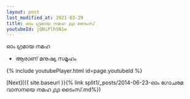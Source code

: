 ```yaml
---
layout: post
last_modified_at: 2021-03-29
title: ഓം ഗ്രമായ നമഹ ൧൧ ടൈംസ്
youtubeId: jQNiPlhSN1w
---
```

 
 
 ഓം ഗ്രമായ നമഹ 
 
 -  ആരാണ് മനുഷ്യ സമൂഹം 
 
  
 
  
 
 
 
 
 
 


{% include youtubePlayer.html id=page.youtubeId %}
 
[Next]({{ site.baseurl }}{% link  split1/_posts/2014-06-23-ഓം ഗോചരമ വാസനയെ നമഹ ൧൧ ടൈംസ്.md%})
 
